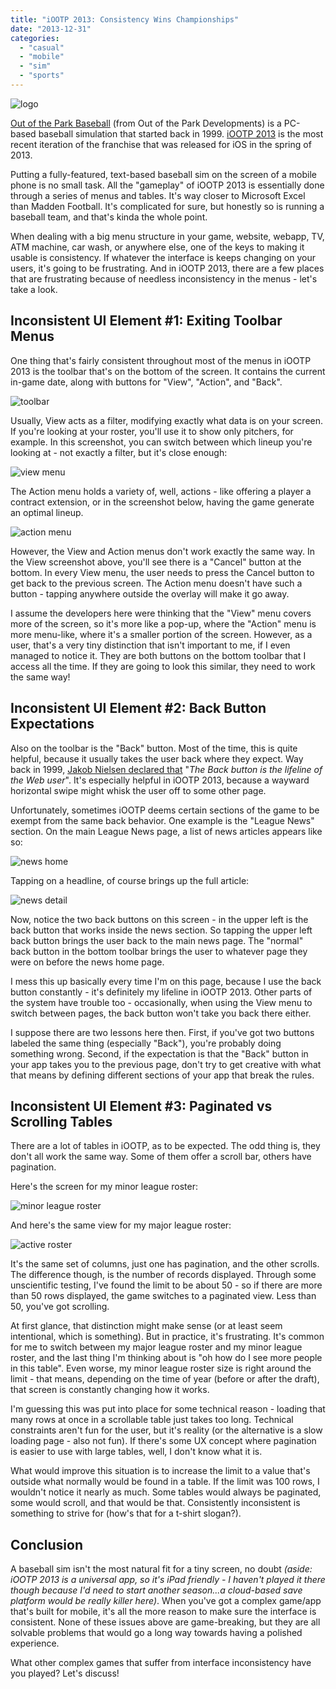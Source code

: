 ```yaml
---
title: "iOOTP 2013: Consistency Wins Championships"
date: "2013-12-31"
categories: 
  - "casual"
  - "mobile"
  - "sim"
  - "sports"
---
```


![logo](images/logo.png)

[Out of the Park Baseball](http://www.ootpdevelopments.com/out-of-the-park-baseball/) (from Out of the Park Developments) is a PC-based baseball simulation that started back in 1999. [iOOTP 2013](http://www.ootpdevelopments.com/iootp-baseball-game/) is the most recent iteration of the franchise that was released for iOS in the spring of 2013.

Putting a fully-featured, text-based baseball sim on the screen of a mobile phone is no small task. All the "gameplay" of iOOTP 2013 is essentially done through a series of menus and tables. It's way closer to Microsoft Excel than Madden Football. It's complicated for sure, but honestly so is running a baseball team, and that's kinda the whole point.

When dealing with a big menu structure in your game, website, webapp, TV, ATM machine, car wash, or anywhere else, one of the keys to making it usable is consistency. If whatever the interface is keeps changing on your users, it's going to be frustrating. And in iOOTP 2013, there are a few places that are frustrating because of needless inconsistency in the menus - let's take a look.

## Inconsistent UI Element #1: Exiting Toolbar Menus

One thing that's fairly consistent throughout most of the menus in iOOTP 2013 is the toolbar that's on the bottom of the screen. It contains the current in-game date, along with buttons for "View", "Action", and "Back".

![toolbar](images/toolbar.png)

Usually, View acts as a filter, modifying exactly what data is on your screen. If you're looking at your roster, you'll use it to show only pitchers, for example. In this screenshot, you can switch between which lineup you're looking at - not exactly a filter, but it's close enough:

![view menu](images/view-menu.png)

The Action menu holds a variety of, well, actions - like offering a player a contract extension, or in the screenshot below, having the game generate an optimal lineup.

![action menu](images/action-menu.png)

However, the View and Action menus don't work exactly the same way. In the View screenshot above, you'll see there is a "Cancel" button at the bottom. In every View menu, the user needs to press the Cancel button to get back to the previous screen. The Action menu doesn't have such a button - tapping anywhere outside the overlay will make it go away.

I assume the developers here were thinking that the "View" menu covers more of the screen, so it's more like a pop-up, where the "Action" menu is more menu-like, where it's a smaller portion of the screen. However, as a user, that's a very tiny distinction that isn't important to me, if I even managed to notice it. They are both buttons on the bottom toolbar that I access all the time. If they are going to look this similar, they need to work the same way!

## Inconsistent UI Element #2: Back Button Expectations

Also on the toolbar is the "Back" button. Most of the time, this is quite helpful, because it usually takes the user back where they expect. Way back in 1999, [Jakob Nielsen declared that](http://www.nngroup.com/articles/the-top-ten-web-design-mistakes-of-1999/) "_The Back button is the lifeline of the Web user_". It's especially helpful in iOOTP 2013, because a wayward horizontal swipe might whisk the user off to some other page.

Unfortunately, sometimes iOOTP deems certain sections of the game to be exempt from the same back behavior. One example is the "League News" section. On the main League News page, a list of news articles appears like so:

![news home](images/news-home.png)

Tapping on a headline, of course brings up the full article:

![news detail](images/news-detail.png)

Now, notice the two back buttons on this screen - in the upper left is the back button that works inside the news section. So tapping the upper left back button brings the user back to the main news page. The "normal" back button in the bottom toolbar brings the user to whatever page they were on before the news home page.

I mess this up basically every time I'm on this page, because I use the back button constantly - it's definitely my lifeline in iOOTP 2013. Other parts of the system have trouble too - occasionally, when using the View menu to switch between pages, the back button won't take you back there either.

I suppose there are two lessons here then. First, if you've got two buttons labeled the same thing (especially "Back"), you're probably doing something wrong. Second, if the expectation is that the "Back" button in your app takes you to the previous page, don't try to get creative with what that means by defining different sections of your app that break the rules.

## Inconsistent UI Element #3: Paginated vs Scrolling Tables

There are a lot of tables in iOOTP, as to be expected. The odd thing is, they don't all work the same way. Some of them offer a scroll bar, others have pagination.

Here's the screen for my minor league roster:

![minor league roster](images/minor-league-roster.png)

And here's the same view for my major league roster:

![active roster](images/active-roster.png)

It's the same set of columns, just one has pagination, and the other scrolls. The difference though, is the number of records displayed. Through some unscientific testing, I've found the limit to be about 50 - so if there are more than 50 rows displayed, the game switches to a paginated view. Less than 50, you've got scrolling.

At first glance, that distinction might make sense (or at least seem intentional, which is something). But in practice, it's frustrating. It's common for me to switch between my major league roster and my minor league roster, and the last thing I'm thinking about is "oh how do I see more people in this table". Even worse, my minor league roster size is right around the limit - that means, depending on the time of year (before or after the draft), that screen is constantly changing how it works.

I'm guessing this was put into place for some technical reason - loading that many rows at once in a scrollable table just takes too long. Technical constraints aren't fun for the user, but it's reality (or the alternative is a slow loading page - also not fun). If there's some UX concept where pagination is easier to use with large tables, well, I don't know what it is.

What would improve this situation is to increase the limit to a value that's outside what normally would be found in a table. If the limit was 100 rows, I wouldn't notice it nearly as much. Some tables would always be paginated, some would scroll, and that would be that. Consistently inconsistent is something to strive for (how's that for a t-shirt slogan?).

## Conclusion

A baseball sim isn't the most natural fit for a tiny screen, no doubt _(aside: iOOTP 2013 is a universal app, so it's iPad friendly - I haven't played it there though because I'd need to start another season...a cloud-based save platform would be really killer here)_. When you've got a complex game/app that's built for mobile, it's all the more reason to make sure the interface is consistent. None of these issues above are game-breaking, but they are all solvable problems that would go a long way towards having a polished experience.

What other complex games that suffer from interface inconsistency have you played? Let's discuss!

